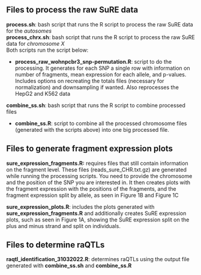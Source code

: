 ## Files to process the raw SuRE data
**process.sh**: bash script that runs the R script to process the raw SuRE data for the *autosomes*\
**process_chrx.sh**: bash script that runs the R script to process the raw SuRE data for *chromosome X*\
Both scripts run the script below:
- **process_raw_wohnpcbr3_snp-permutation.R**: script to do the processing. It generates for each SNP a single row with information on number of fragments, mean expression for each allele, and p-values. Includes options on recreating the totals files (necessary for normalization) and downsampling if wanted. Also reprocesses the HepG2 and K562 data

**combine_ss.sh**: bash script that runs the R script to combine processed files
- **combine_ss.R**: script to combine all the processed chromosome files (generated with the scripts above) into one big processed file.

## Files to generate fragment expression plots
**sure_expression_fragments.R:** requires files that still contain information on the fragment level. These files (reads_sure_CHR.txt.gz) are generated while running the processing scripts. You need to provide the chromosome and the position of the SNP you are interested in. It then creates plots with the fragment expression with the positions of the fragments, and the fragment expression split by allele, as seen in Figure 1B and Figure 1C

**sure_expression_plots.R**: includes the plots generated with **sure_expression_fragments.R** and additionally creates SuRE expression plots, such as seen in Figure 1A, showing the SuRE expression split on the plus and minus strand and split on individuals.

## Files to determine raQTLs
**raqtl_identification_31032022.R**: determines raQTLs using the output file generated with **combine_ss.sh** and **combine_ss.R**
